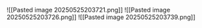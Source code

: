 ![[Pasted image 20250525203721.png]]
![[Pasted image 20250525203726.png]]
![[Pasted image 20250525203739.png]]
